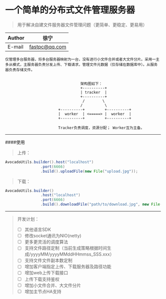 一个简单的分布式文件管理服务器
==============
>用于解决自建文件服务器文件管理问题（更简单、更稳定、更易用）

|Author|徐宁|
|---|---
|E-mail|fastpc@qq.com  
    仅管理多台服务器，将多台服务器映射为一台，没有进行小文件合并或者大文件分片。采用一主多从模式，主服务器负责分发上传、下载请求，管理文件元数据（仅存储在数据库中）。从服务器负责存储文件。


                                      架构图如下：
                                      +----------+
                                      | tracker  |  
                                      +----------+
                                       /        \
                                      /          \
                            +----------+         +----------+
                            |  worker  | <=====> |  worker  |  
                            +----------+         +----------+
                            
                            Tracker负责调度，资源分配； Worker互为主备。
---
####使用
>上传：  
```Java
AvocadoUtils.builder().host("localhost")
                .port(6666)
                .build().uploadFile(new File("upload.jpg"));
```
>下载： 
```Java
AvocadoUtils.builder()
                .host("localhost")
                .port(6666)
                .build().downloadFile("path/to/download.jpg", new File("path/to/upload.jpg"));

``` 

---

>开发计划：
>- [ ] 其他语言SDK
>- [ ] 修改socket通讯为NIO(netty)
>- [ ] 更多更灵活的调度算法
>- [ ] 支持文件路径定制（当前生成策略根据时间生成/yyyyMM/yyyyMMddHHmmss_SSS.xxx）
>- [ ] 支持文件文件副本数定制
>- [ ] 增加客户端指定上传、下载服务器及路径功能
>- [ ] 增加web上传下载接口
>- [ ] 上传下载支持鉴权
>- [ ] 增加小文件合并、大文件分片
>- [ ] 增加主节点HA支持
